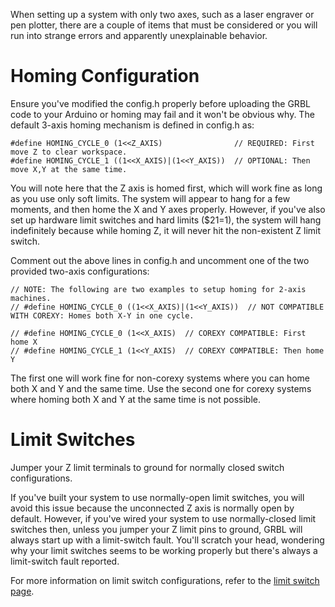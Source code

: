 When setting up a system with only two axes, such as a laser engraver or pen plotter, there are a couple of items that must be considered or you will run into strange errors and apparently unexplainable behavior.

# Homing Configuration

Ensure you've modified the config.h properly before uploading the GRBL code to your Arduino or homing may fail and it won't be obvious why. The default 3-axis homing mechanism is defined in config.h as:

```
#define HOMING_CYCLE_0 (1<<Z_AXIS)                // REQUIRED: First move Z to clear workspace.
#define HOMING_CYCLE_1 ((1<<X_AXIS)|(1<<Y_AXIS))  // OPTIONAL: Then move X,Y at the same time.
```

You will note here that the Z axis is homed first, which will work fine as long as you use only soft limits. The system will appear to hang for a few moments, and then home the X and Y axes properly. However, if you've also set up hardware limit switches and hard limits ($21=1), the system will hang indefinitely because while homing Z, it will never hit the non-existent Z limit switch. 

Comment out the above lines in config.h and uncomment one of the two provided two-axis configurations:

```
// NOTE: The following are two examples to setup homing for 2-axis machines.
// #define HOMING_CYCLE_0 ((1<<X_AXIS)|(1<<Y_AXIS))  // NOT COMPATIBLE WITH COREXY: Homes both X-Y in one cycle. 

// #define HOMING_CYCLE_0 (1<<X_AXIS)  // COREXY COMPATIBLE: First home X
// #define HOMING_CYCLE_1 (1<<Y_AXIS)  // COREXY COMPATIBLE: Then home Y
```

The first one will work fine for non-corexy systems where you can home both X and Y and the same time. Use the second one for corexy systems where homing both X and Y at the same time is not possible.

# Limit Switches

Jumper your Z limit terminals to ground for normally closed switch configurations.

If you've built your system to use normally-open limit switches, you will avoid this issue because the unconnected Z axis is normally open by default. However, if you've wired your system to use normally-closed limit switches then, unless you jumper your Z limit pins to ground, GRBL will always start up with a limit-switch fault. You'll scratch your head, wondering why your limit switches seems to be working properly but there's always a limit-switch fault reported. 

For more information on limit switch configurations, refer to the [limit switch page](https://github.com/gnea/grbl/wiki/Wiring-Limit-Switches).